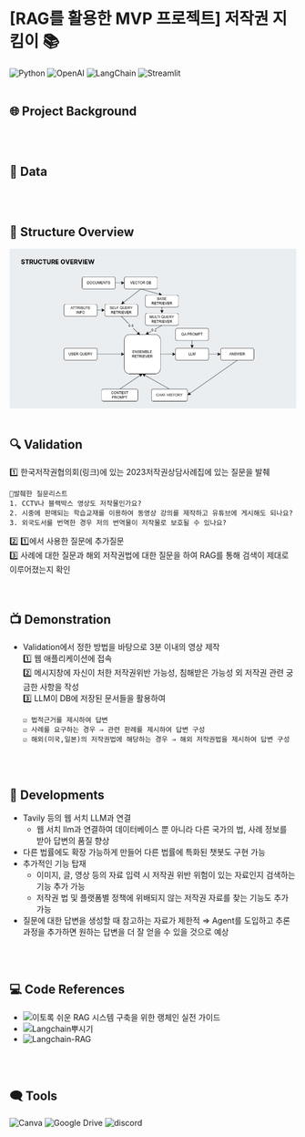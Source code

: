 # [RAG를 활용한 MVP 프로젝트] 저작권 지킴이 📚
![Python](https://img.shields.io/badge/Python-3776AB?style=flat-square&logo=python&logoColor=white)
![OpenAI](https://img.shields.io/badge/OpenAI-412991?style=flat-square&logo=OpenAI&logoColor=white)
![LangChain](https://img.shields.io/badge/LangChain-1C3C3C?style=flat-square&logo=LangChain&logoColor=white)
![Streamlit](https://img.shields.io/badge/Streamlit-FF4B4B?style=flat-square&logo=Streamlit&logoColor=white)
<br>
<br>


## 🌐 Project Background
<br>
<br>


## 💽 Data 
<br>
<br>


## 🤖 Structure Overview
![](structure_overview.png)
<br>
<br>


## 🔍 Validation
1️⃣ 한국저작권협의회(링크)에 있는 2023저작권상담사례집에 있는 질문을 발췌  
```
📄발췌한 질문리스트
1. CCTV나 블랙박스 영상도 저작물인가요?
2. 시중에 판매되는 학습교재를 이용하여 동영상 강의를 제작하고 유튜브에 게시해도 되나요?
3. 외국도서를 번역한 경우 저의 번역물이 저작물로 보호될 수 있나요?
```
2️⃣ 1️⃣에서 사용한 질문에 추가질문  
3️⃣ 사례에 대한 질문과 해외 저작권법에 대한 질문을 하여 RAG를 통해 검색이 제대로 이루어졌는지 확인  
<br>
<br>
  

## 📺 Demonstration  
- Validation에서 정한 방법을 바탕으로 3분 이내의 영상 제작  
1️⃣ 웹 애플리케이션에 접속    
2️⃣ 메시지창에 자신이 처한 저작권위반 가능성, 침해받은 가능성 외 저작권 관련 궁금한 사항을 작성  
3️⃣ LLM이 DB에 저장된 문서들을 활용하여
  
      ☑️ 법적근거를 제시하여 답변  
      ☑️ 사례를 요구하는 경우 ⇒ 관련 판례를 제시하여 답변 구성  
      ☑️ 해외(미국,일본)의 저작권법에 해당하는 경우 ⇒ 해외 저작권법을 제시하여 답변 구성  
<br>
<br>


## 📡 Developments
- Tavily 등의 웹 서치 LLM과 연결
  - 웹 서치 llm과 연결하여 데이터베이스 뿐 아니라 다른 국가의 법, 사례 정보를 받아 답변의 품질 향상
- 다른 법률에도 확장 가능하게 만들어 다른 법률에 특화된 챗봇도 구현 가능
- 추가적인 기능 탑재
  - 이미지, 글, 영상 등의 자료 입력 시 저작권 위반 위험이 있는 자료인지 검색하는 기능 추가 가능
  - 저작권 법 및 플랫폼별 정책에 위배되지 않는 저작권 자료를 찾는 기능도 추가 가능
- 질문에 대한 답변을 생성할 때 참고하는 자료가 제한적
  ⇒ Agent를 도입하고 추론 과정을 추가하면 원하는 답변을 더 잘 얻을 수 있을 것으로 예상
<br>
<br>


## 💻 Code References
- ![이토록 쉬운 RAG 시스템 구축을 위한 랭체인 실전 가이드](https://www.yes24.com/product/goods/136548871)
- ![Langchain뿌시기](https://www.youtube.com/playlist?list=PLQIgLu3Wf-q_Ne8vv-ZXuJ4mztHJaQb_v)
- ![Langchain-RAG](https://github.com/Kane0002/Langchain-RAG)
<br>
<br>


## 🗨️ Tools
![Canva](https://img.shields.io/badge/Canva-00C4CC?style=flat-square&logo=Canva&logoColor=white)
![Google Drive](https://img.shields.io/badge/GoogleDrive-4285F4?style=flat-square&logo=GoogleDrive&logoColor=white)
![discord](https://img.shields.io/badge/discord-5865F2?style=flat-square&logo=discord&logoColor=white)
